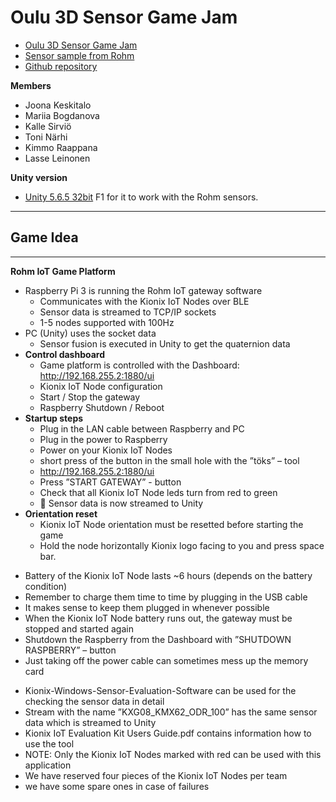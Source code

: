 # Oulu 3D Sensor Game Jam


- [Oulu 3D Sensor Game Jam](https://sensorgamejam.com)
- [Sensor sample from Rohm](https://bitbucket.org/Kionix-Rohm/sensor-game-jam-18/src)
- [Github repository](https://github.com/joonakeskitalo/Oulu3DGameJam2018)


**Members**

- Joona Keskitalo
- Mariia Bogdanova
- Kalle Sirviö
- Toni Närhi
- Kimmo Raappana
- Lasse Leinonen

**Unity version**

- [Unity 5.6.5 32bit](https://download.unity3d.com/download_unity/2cac56bf7bb6/Windows32EditorInstaller/UnitySetup32-5.6.5f1.exe) F1 for it to work with the Rohm sensors.




***

## Game Idea






***

**Rohm IoT Game Platform**

- Raspberry Pi 3 is running the Rohm IoT gateway software
	- Communicates with the Kionix IoT Nodes over BLE
	- Sensor data is streamed to TCP/IP sockets
	- 1-5 nodes supported with 100Hz
- PC (Unity) uses the socket data
	- Sensor fusion is executed in Unity to get the quaternion data
- **Control dashboard**
	- Game platform is controlled with the Dashboard: http://192.168.255.2:1880/ui
	- Kionix IoT Node configuration
	- Start / Stop the gateway
	- Raspberry Shutdown / Reboot
- **Startup steps**
	- Plug in the LAN cable between Raspberry and PC
	- Plug in the power to Raspberry
	- Power on your Kionix IoT Nodes
	- short press of the button in the small hole with the ”töks” – tool
	- http://192.168.255.2:1880/ui
	- Press ”START GATEWAY” -  button
	- Check that all Kionix IoT Node leds turn from red to green
	-  Sensor data is now streamed to Unity
- **Orientation reset**
	- Kionix IoT Node orientation must be resetted before starting the game
	- Hold the node horizontally Kionix logo facing to you and press space bar.

<!--  -->

- Battery of the Kionix IoT Node lasts ~6 hours (depends on the battery condition)
- Remember to charge them time to time by plugging in the USB cable
- It makes sense to keep them plugged in whenever possible
- When the Kionix IoT Node battery runs out, the gateway must be stopped and started again
- Shutdown the Raspberry from the Dashboard with ”SHUTDOWN RASPBERRY” – button
- Just taking off the power cable can sometimes mess up the memory card

<!--  -->

- Kionix-Windows-Sensor-Evaluation-Software can be used for the checking the sensor data in detail
- Stream with the name ”KXG08_KMX62_ODR_100” has the same sensor data which is streamed to Unity
- Kionix IoT Evaluation Kit Users Guide.pdf contains information how to use the tool
- NOTE: Only the Kionix IoT Nodes marked with red can be used with this application
- We have reserved four pieces of the Kionix IoT Nodes per team
- we have some spare ones in case of failures










